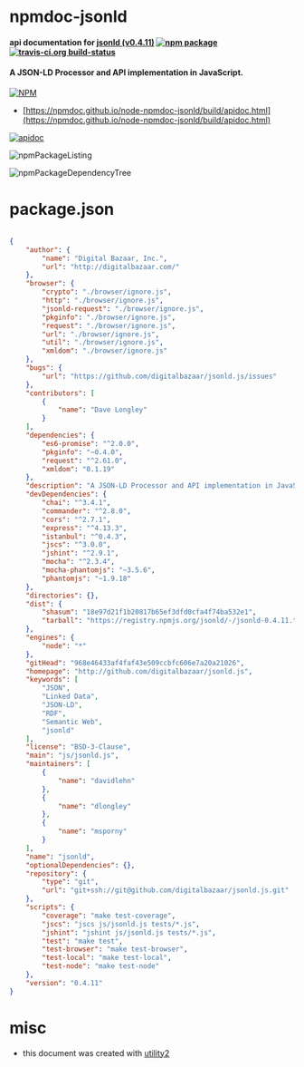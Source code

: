 # npmdoc-jsonld

#### api documentation for  [jsonld (v0.4.11)](http://github.com/digitalbazaar/jsonld.js)  [![npm package](https://img.shields.io/npm/v/npmdoc-jsonld.svg?style=flat-square)](https://www.npmjs.org/package/npmdoc-jsonld) [![travis-ci.org build-status](https://api.travis-ci.org/npmdoc/node-npmdoc-jsonld.svg)](https://travis-ci.org/npmdoc/node-npmdoc-jsonld)

#### A JSON-LD Processor and API implementation in JavaScript.

[![NPM](https://nodei.co/npm/jsonld.png?downloads=true&downloadRank=true&stars=true)](https://www.npmjs.com/package/jsonld)

- [https://npmdoc.github.io/node-npmdoc-jsonld/build/apidoc.html](https://npmdoc.github.io/node-npmdoc-jsonld/build/apidoc.html)

[![apidoc](https://npmdoc.github.io/node-npmdoc-jsonld/build/screenCapture.buildCi.browser.%252Ftmp%252Fbuild%252Fapidoc.html.png)](https://npmdoc.github.io/node-npmdoc-jsonld/build/apidoc.html)

![npmPackageListing](https://npmdoc.github.io/node-npmdoc-jsonld/build/screenCapture.npmPackageListing.svg)

![npmPackageDependencyTree](https://npmdoc.github.io/node-npmdoc-jsonld/build/screenCapture.npmPackageDependencyTree.svg)



# package.json

```json

{
    "author": {
        "name": "Digital Bazaar, Inc.",
        "url": "http://digitalbazaar.com/"
    },
    "browser": {
        "crypto": "./browser/ignore.js",
        "http": "./browser/ignore.js",
        "jsonld-request": "./browser/ignore.js",
        "pkginfo": "./browser/ignore.js",
        "request": "./browser/ignore.js",
        "url": "./browser/ignore.js",
        "util": "./browser/ignore.js",
        "xmldom": "./browser/ignore.js"
    },
    "bugs": {
        "url": "https://github.com/digitalbazaar/jsonld.js/issues"
    },
    "contributors": [
        {
            "name": "Dave Longley"
        }
    ],
    "dependencies": {
        "es6-promise": "^2.0.0",
        "pkginfo": "~0.4.0",
        "request": "^2.61.0",
        "xmldom": "0.1.19"
    },
    "description": "A JSON-LD Processor and API implementation in JavaScript.",
    "devDependencies": {
        "chai": "^3.4.1",
        "commander": "^2.8.0",
        "cors": "^2.7.1",
        "express": "^4.13.3",
        "istanbul": "^0.4.3",
        "jscs": "^3.0.0",
        "jshint": "^2.9.1",
        "mocha": "^2.3.4",
        "mocha-phantomjs": "~3.5.6",
        "phantomjs": "~1.9.18"
    },
    "directories": {},
    "dist": {
        "shasum": "18e97d21f1b20817b65ef3dfd0cfa4f74ba532e1",
        "tarball": "https://registry.npmjs.org/jsonld/-/jsonld-0.4.11.tgz"
    },
    "engines": {
        "node": "*"
    },
    "gitHead": "968e46433af4faf43e509ccbfc606e7a20a21026",
    "homepage": "http://github.com/digitalbazaar/jsonld.js",
    "keywords": [
        "JSON",
        "Linked Data",
        "JSON-LD",
        "RDF",
        "Semantic Web",
        "jsonld"
    ],
    "license": "BSD-3-Clause",
    "main": "js/jsonld.js",
    "maintainers": [
        {
            "name": "davidlehn"
        },
        {
            "name": "dlongley"
        },
        {
            "name": "msporny"
        }
    ],
    "name": "jsonld",
    "optionalDependencies": {},
    "repository": {
        "type": "git",
        "url": "git+ssh://git@github.com/digitalbazaar/jsonld.js.git"
    },
    "scripts": {
        "coverage": "make test-coverage",
        "jscs": "jscs js/jsonld.js tests/*.js",
        "jshint": "jshint js/jsonld.js tests/*.js",
        "test": "make test",
        "test-browser": "make test-browser",
        "test-local": "make test-local",
        "test-node": "make test-node"
    },
    "version": "0.4.11"
}
```



# misc
- this document was created with [utility2](https://github.com/kaizhu256/node-utility2)
